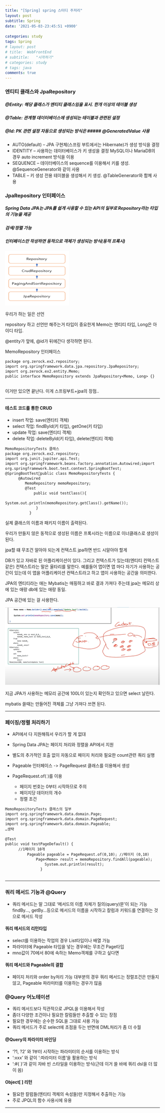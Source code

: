 ```yaml
---
title: "[Spring] spring 스터디 주저리"
layout: post
subtitle: Spring
date: '2021-05-03-23:45:51 +0900'

categories: study
tags: Spring
# layout: post
# title:  WebFrontEnd
# subtitle:   "시작하기"
# categories: study
# tags: java
comments: true
---
```


### 엔티티 클래스와 JpaRepository

##### @Entity: 해당 클래스가 엔티티 클래스임을 표시. 한개 이상의 테이블 생성


##### @Table: 관계형 데이터베이스에 생성되는 테이블과 관련된 설정  

##### @Id: PK 관련 설정 자동으로 생성되는 방식은 ##### @GeneratedValue 사용



- AUTO(default) – JPA 구현체(스프링 부트에서는 Hibernate)가 생성 방식을 결정
- IDENTITY – 사용하는 데이터베이스가 키 생성을 결정 MySQL이나 MariaDB의 경우 auto increment 방식을 이용
- SEQUENCE – 데이터베이스의 sequence를 이용해서 키를 생성. @SequenceGenerator와 같이 사용
- TABLE – 키 생성 전용 테이블을 생성해서 키 생성. @TableGenerator와 함께 사용


### JpaRepository 인터페이스

##### Spring Data JPA는 JPA를 쉽게 사용할 수 있는 API의 일부로 Repository라는 타입의 기능을 제공
##### 검색/정렬  가능


##### 인터페이스만 작성하면 동적으로 객체가 생성되는 방식(동적 프록시)


![20210503_220530](/assets/20210503_220530.png)

우리가 하는 일은 선언

repository 하고 선언만 해주는거 타입이 중요한게 Memo는 엔티티 타입, Long은 아이디 타입.

@entity가 앞에, @id가 뒤에간다 생각하면 된다.



MemoRepository 인터페이스

```
package org.zerock.ex2.repository;
import org.springframework.data.jpa.repository.JpaRepository;
import org.zerock.ex2.entity.Memo;
public interface MemoRepository extends JpaRepository<Memo, Long> {}


```

이거만 있으면 끝난다. 이게 스프링부트+jpa의 장점..


-----


#### 테스트 코드를 통한 CRUD


- insert 작업: save(엔티티 객체)
- select 작업: findById(키 타입), getOne(키 타입)
- update 작업: save(엔티티 객체)
- delete 작업: deleteById(키 타입), delete(엔티티 객체)


```
MemoRepositoryTests 클래스
package org.zerock.ex2.repository;
import org.junit.jupiter.api.Test;
import org.springframework.beans.factory.annotation.Autowired;import org.springframework.boot.test.context.SpringBootTest;
@SpringBootTestpublic class MemoRepositoryTests {
      @Autowired
         MemoRepository memoRepository;   
         @Test
             public void testClass(){       
                System.out.println(memoRepository.getClass().getName());  
              }
           }
```

실제 클래스의 이름과 패키지 이름이 출력된다.

우리가 만들지 않은 동적으로 생성된 이름은 프록시라는 이름으로 이너클래스로 생성이 된다.


jpa할 떄 무조건 알아야 되는게 컨텍스트
jpa하면 반드 시알아야 할게

DB가 있고 자바로 된 어플리케이션이 있다.
그리고 컨텍스트가 있는데(엔티티 컨텍스트 같은)
컨텍스트라는 말은 울타리를 말한다.
예를들어 앱이면 앱 마다 자기가 사용하는 공간이 있는데 이 앱을 어플리케이션 컨텍스트라고 하고 앱이 사용하는 공간을 의미한다.

JPA의 엔티티라는 애는 Mybatis는 매핑하고 바로 결과 가져다 주는데 jpa는 메모리 상에 있는 애랑 db에 있는 애랑 동일.

JPA 공간에 있는 걸 사용한다.

![20210503_222931](/assets/20210503_222931.png)

지금 JPA가 사용하는 메모리 공간에 100L이 있는지 확인하고 있으면 select 날린다.

mybatis 쓸때는 만들어진 객체를 그냥 가져다 쓰면 된다.

----

### 페이징/정렬 처리하기

- API에서 다 지원해줘서 우리가 할 게 없대

- Spring Data JPA는 페이지 처리와 정렬을 API에서 지원
- 별도의 추가적인 호출 없이 자동으로 페이지 처리와 필요한 count관련 쿼리 실행
- Pageable 인터페이스 -> PageRequest 클래스를 이용해서 생성
- PageRequest.of( )를 이용
  - 페이지 번호는 0부터 시작하므로 주의
  - 페이지당 데이터의 개수
  - 정렬 조건


```
MemoRepositoryTests 클래스의 일부
import org.springframework.data.domain.Page;
import org.springframework.data.domain.PageRequest;
import org.springframework.data.domain.Pageable;
…생략
 
@Test
public void testPageDefault() {
      //1페이지 10개
          Pageable pageable = PageRequest.of(0,10); //페이지 (0,10)
              Page<Memo> result = memoRepository.findAll(pageable);
                  System.out.println(result);
                }


```


-----

### 쿼리 메서드 기능과 @Query


- 쿼리 메서드는 말 그대로 ‘메서드의 이름 자체가 질의(query)문’이 되는 기능
findBy..., getBy...등으로 메서드의 이름을 시작하고 칼럼과 키워드를 연결하는 것으로 메서드 작성


#### 쿼리 메서드의 리턴타입

- select를 이용하는 작업의 경우 List타입이나 배열 가능
- 파라미터에 Pageable 타입을 넣는 경우에는 무조건 Page<E>타입
- mno값이 70에서 80에 속하는 Memo객체를 구하고 싶다면   


#### 쿼리 메서드와 Pageable의 결합

- 페이지 처리와 order by처리 가능
대부분의 경우 쿼리 메서드는 정렬조건은 만들지 않고, Pageable 파라미터를 이용하는 경우가 많음


### @Query 어노테이션

- 쿼리 메서드보다 직관적으로 JPQL을 이용해서 작성
- 좀더 다양한 조건이나 필요한 칼럼들만 추출할 수 있는 장점
- 필요한 경우에는 순수한 SQL을 그대로 사용 가능
- 쿼리 메서드가 주로 select에 초점을 두는 반면에 DML처리가 좀 더 수월


#### @Query의 파라미터 바인딩

- ‘?1, ?2’ 와 1부터 시작하는 파라미터의 순서를 이용하는 방식
- ‘:xxx’ 와 같이 ‘:파라미터 이름’을 활용하는 방식
- ‘:#{  }’과 같이 자바 빈 스타일을 이용하는 방식(근데 이거 쓸 바에 쿼리 dsl을 더 많이 씀)


#### Object[ ] 리턴

- 필요한 칼럼들(엔티티 객체의 속성들)만 지정해서 추출하는 기능
- 주로 JPQL의 함수 사용시에 유용

---
